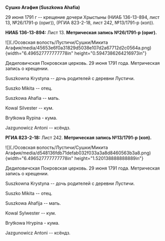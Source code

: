 **Сушко Агафия (Suszkowa Ahafia)**

29 июня 1791 г -- крещение дочери Хрыстыны (НИАБ 136-13-894, лист 13,
№26/1791-р (ориг)), (РГИА 823-2-18, лист 242, №13/1791-р (коп)).

**НИАБ 136-13-894:** Лист 13. **Метрическая запись №26/1791-р (ориг).**

![](./Осовская волость/Лустичи/Сушки/Микита Агафия/media/45653e6f0a31829d5038e107d2a67712d2c0564a.png){width="6.496527777777778in"
height="0.5947386264216973in"}

Дедиловичская Покровская церковь. 29 июня 1791 года. Метрическая запись
о крещении.

Suszkowna Krystyna -- дочь родителей с деревни Лустичи.

Suszko Mikita -- отец.

Suszkowa Ahafia -- мать.

Kowal Silvester -- кум.

Brytkowa Rypina - кума.

Jazgunowicz Antoni -- ксёндз.

**РГИА 823-2-18:** Лист 242. **Метрическая запись №13/1791-р (коп).**

![](./Осовская волость/Лустичи/Сушки/Микита Агафия/media/d548136fdb71defab032f033a3a8d8460563b3a8.png){width="6.496527777777778in"
height="1.520138888888889in"}

Дедиловичская Покровская церковь. 29 июня 1791 года. Метрическая запись
о крещении.

Suszkowna Krystyna -- дочь родителей с деревни Лустичи.

Suszko Mikita -- отец.

Suszkowa Ahafija -- мать.

Kowal Sylwester -- кум.

Brytkowa Hrypina - кума.

Jazgunowicz Antoni -- ксёндз.
